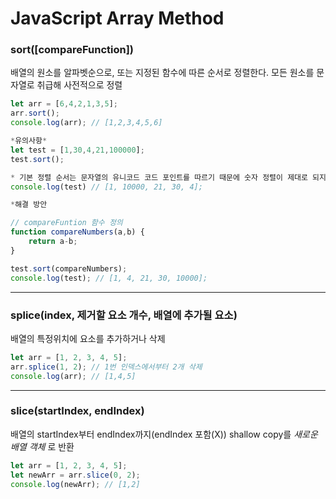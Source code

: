 # JavaScript Array Method

<h3>sort([compareFunction])</h3>

배열의 원소를 알파벳순으로, 또는 지정된 함수에 따른 순서로 정렬한다.
모든 원소를 문자열로 취급해 사전적으로 정렬

```javascript
let arr = [6,4,2,1,3,5];
arr.sort();
console.log(arr); // [1,2,3,4,5,6]

*유의사항*
let test = [1,30,4,21,100000];
test.sort();

* 기본 정렬 순서는 문자열의 유니코드 코드 포인트를 따르기 때문에 숫자 정렬이 제대로 되지않는다.
console.log(test) // [1, 10000, 21, 30, 4];

*해결 방안

// compareFuntion 함수 정의
function compareNumbers(a,b) {
    return a-b;
}

test.sort(compareNumbers);
console.log(test); // [1, 4, 21, 30, 10000];


```

---

<h3>splice(index, 제거할 요소 개수, 배열에 추가될 요소)</h3>

배열의 특정위치에 요소를 추가하거나 삭제

```javascript
let arr = [1, 2, 3, 4, 5];
arr.splice(1, 2); // 1번 인덱스에서부터 2개 삭제
console.log(arr); // [1,4,5]
```

---

<h3>slice(startIndex, endIndex)</h3>

배열의 startIndex부터 endIndex까지(endIndex 포함(X)) shallow copy를 _새로운 배열 객체_ 로 반환

```javascript
let arr = [1, 2, 3, 4, 5];
let newArr = arr.slice(0, 2);
console.log(newArr); // [1,2]
```
